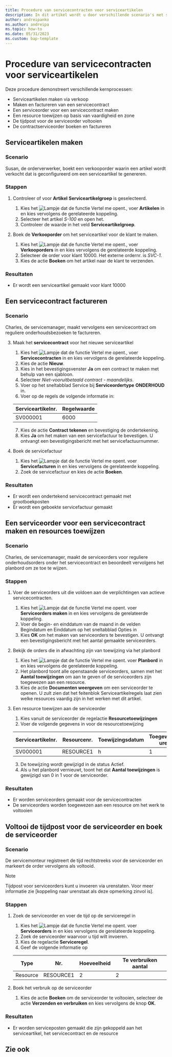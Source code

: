 ```yaml
---
title: Procedure van servicecontracten voor serviceartikelen
description: In dit artikel wordt u door verschillende scenario's met serviceartikelen en contracten geleid.
author: andreipanko
ms.author: andreipa
ms.topic: how-to
ms.date: 05/31/2023
ms.custom: bap-template
---
```


# <a name="walkthrough-of-service-contracts-for-service-items"></a>Procedure van servicecontracten voor serviceartikelen

Deze procedure demonstreert verschillende kernprocessen:

- Serviceartikelen maken via verkoop
- Maken en factureren van een servicecontract
- Een serviceorder voor een servicecontract maken
- Een resource toewijzen op basis van vaardigheid en zone
- De tijdpost voor de serviceorder voltooien
- De contractserviceorder boeken en factureren

## <a name="creation-of-service-items"></a>Serviceartikelen maken

### <a name="scenario"></a>Scenario

Susan, de orderverwerker, boekt een verkooporder waarin een artikel wordt verkocht dat is geconfigureerd om een serviceartikel te genereren.  

### <a name="steps"></a>Stappen

1. Controleer of voor **Artikel** **Serviceartikelgroep** is geselecteerd.
   
    1. Kies het ![Lampje dat de functie Vertel me opent.](../../media/ui-search/search_small.png "Vertel me wat u wilt doen"), voer **Artikelen** in en kies vervolgens de gerelateerde koppeling.  
    2. Selecteer het artikel *S-100* en open het.
    3. Controleer de waarde in het veld **Serviceartikelgroep**.
       
2. Boek de **Verkooporder** om het serviceartikel voor de klant te maken.  

    1. Kies het ![Lampje dat de functie Vertel me opent.](../../media/ui-search/search_small.png "Vertel me wat u wilt doen"), voer **Verkooporders** in en kies vervolgens de gerelateerde koppeling.  
    2. Selecteer de order voor klant 10000. Het externe ordernr. is *SVC-1*.
    3. Kies de actie **Boeken** om het artikel naar de klant te verzenden.

### <a name="results"></a>Resultaten

- Er wordt een serviceartikel gemaakt voor klant 10000

## <a name="invoicing-a-service-contract"></a>Een servicecontract factureren

### <a name="scenario-1"></a>Scenario

Charles, de servicemanager, maakt vervolgens een servicecontract om reguliere onderhoudsbezoeken te factureren.

3. Maak het **servicecontract** voor het nieuwe serviceartikel
    1. Kies het ![Lampje dat de functie Vertel me opent.](../../media/ui-search/search_small.png "Vertel me wat u wilt doen"), voer **Servicecontracten** in en kies vervolgens de gerelateerde koppeling.
    2. Kies de actie **Nieuw**.  
    3. Kies in het bevestigingsvenster **Ja** om een contract te maken met behulp van een sjabloon. 
    4. Selecteer *Niet-vooruitbetaald contract - maandelijks*.
    5. Voer op het sneltabblad Service bij **Serviceordertype** **ONDERHOUD** in.
    6. Voer op de regels de volgende informatie in:

    |Serviceartikelnr.|Regelwaarde|  
    |----------------|----------|  
    |SV000001|6000|

    7. Kies de actie **Contract tekenen** en bevestiging de ondertekening.
    8. Kies **Ja** om het maken van een servicefactuur te bevestigen. U ontvangt een bevestigingsbericht met het servicefactuurnummer.

3. Boek de servicefactuur
   1. Kies het ![Lampje dat de functie Vertel me opent.](../../media/ui-search/search_small.png "Vertel me wat u wilt doen") voer **Servicefacturen** in en kies vervolgens de gerelateerde koppeling.
   2. Zoek de servicefactuur en kies de actie **Boeken**.

### <a name="results-1"></a>Resultaten

- Er wordt een ondertekend servicecontract gemaakt met grootboekposten
- Er wordt een geboekte servicefactuur gemaakt

## <a name="creating-a-service-order-for-a-service-contract-and-assign-resources"></a>Een serviceorder voor een servicecontract maken en resources toewijzen

### <a name="scenario-2"></a>Scenario

Charles, de servicemanager, maakt de serviceorders voor reguliere onderhoudsorders onder het servicecontract en beoordeelt vervolgens het planbord om ze toe te wijzen.

### <a name="steps-1"></a>Stappen

1. Voer de serviceorders uit die voldoen aan de verplichtingen van actieve servicecontracten.
   1. Kies het ![Lampje dat de functie Vertel me opent.](../../media/ui-search/search_small.png "Vertel me wat u wilt doen") voer **Serviceorders maken** in en kies vervolgens de gerelateerde koppeling.
   2. Voer de begin- en einddatum van de maand in de velden Begindatum en Einddatum op het sneltabblad Opties in
   3. Kies **OK** om het maken van serviceorders te bevestigen. U ontvangt een bevestigingsbericht met het aantal gemaakte serviceorders.

2. Bekijk de orders die in afwachting zijn van toewijzing via het planbord
   1. Kies het ![Lampje dat de functie Vertel me opent.](../../media/ui-search/search_small.png "Vertel me wat u wilt doen") voer **Planbord** in en kies vervolgens de gerelateerde koppeling.
   2. Het planbord toont alle openstaande serviceorders, samen met het **Aantal toewijzingen** om aan te geven of de serviceorders zijn toegewezen aan een resource.
   3. Kies de actie **Documenten weergeven** om een serviceorder te openen.  U zult zien dat het feitenblok Serviceartikelregels laat zien welke resources vaardig zijn in het werken met dit artikel.

3. Een resource toewijzen aan de serviceorder
   1. Kies vanuit de serviceorder de regelactie **Resourcetoewijzingen**
   2. Voer de volgende gegevens in voor de resourcetoewijzing

    |Serviceartikelnr.|Resourcenr.|Toewijzingsdatum|Toegewezen uren|
    |----------------|------------|---------------|---------------|  
    |SV000001|RESOURCE1|h|1|

    3. De toewijzing wordt gewijzigd in de status Actief.
    4. Als u het planbord vernieuwt, toont het dat **Aantal toewijzingen** is gewijzigd van 0 in 1 voor de serviceorder.

### <a name="results-2"></a>Resultaten

- Er worden serviceorders gemaakt voor de servicecontracten
- De serviceorders worden toegewezen aan een resource om het werk te voltooien

## <a name="complete-the-time-entry-for-the-service-order-and-post-the-service-order"></a>Voltooi de tijdpost voor de serviceorder en boek de serviceorder

### <a name="scenario-3"></a>Scenario

De servicemonteur registreert de tijd rechtstreeks voor de serviceorder en markeert de order vervolgens als voltooid.

> [!NOTE]
> Tijdpost voor serviceorders kunt u invoeren via urenstaten. Voor meer informatie zie [koppeling naar urenstaat als deze opmerking zinvol is].

### <a name="steps-2"></a>Stappen

1. Zoek de serviceorder en voer de tijd op de serviceregel in
   1. Kies het ![Lampje dat de functie Vertel me opent.](../../media/ui-search/search_small.png "Vertel me wat u wilt doen") voer **Serviceorders** in en kies vervolgens de gerelateerde koppeling.
   2. Zoek de serviceorder waarvoor u tijd wilt invoeren.
   3. Kies de regelactie **Serviceregel**.
   4. Geef de volgende informatie op

    |Type|Nr.|Hoeveelheid|Te verbruiken aantal|
    |----|---|--------|--------|   
    |Resource|RESOURCE1|2|2|

2. Boek het verbruik op de serviceorder
   1. Kies de actie **Boeken** om de serviceorder te voltooien, selecteer de actie **Verzenden en verbruiken** en kies vervolgens de knop **OK**.

### <a name="results-3"></a>Resultaten

- Er worden serviceposten gemaakt die zijn gekoppeld aan het serviceartikel, het servicecontract en de resource

## <a name="see-also"></a>Zie ook
